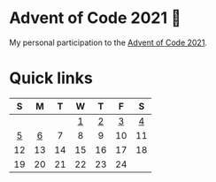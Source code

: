 # Advent of Code 2021 🎅

My personal participation to the [Advent of Code 2021](https://adventofcode.com/2021).


# Quick links

| S 	                    | M 	                    | T 	                    | W 	                    | T 	                    | F 	                    | S 	                    |
|:-:	                    |:-:	                    |:-:	                    |:-:	                    |:-:	                    |:-:	                    |:-:	                    |
|                           |                           |  	                        | [1](workspace/day-1) 	    | [2](workspace/day-2)      | [3](workspace/day-3)      | [4](workspace/day-4)      |
| [5](workspace/day-5)     | [6](workspace/day-6)       | 7     | 8     | 9 	| 10 	| 11 	|
| 12 	| 13 	| 14 	| 15 	| 16 	| 17 	| 18 	|
| 19 	| 20 	| 21 	| 22 	| 23 	| 24 	|       |
